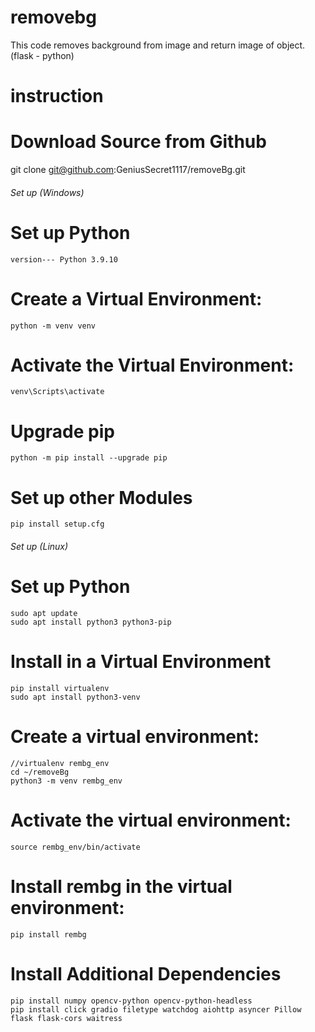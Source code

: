 # removebg
This code removes background from image and return image of object.   (flask - python)


# instruction
# Download Source from Github
  git clone git@github.com:GeniusSecret1117/removeBg.git
###### Set up (Windows)
# Set up Python
    version--- Python 3.9.10

# Create a Virtual Environment:
    python -m venv venv

# Activate the Virtual Environment:
    venv\Scripts\activate

# Upgrade pip
    python -m pip install --upgrade pip

# Set up other Modules
    pip install setup.cfg

###### Set up (Linux)
# Set up Python
    sudo apt update
    sudo apt install python3 python3-pip

# Install in a Virtual Environment
    pip install virtualenv
    sudo apt install python3-venv

# Create a virtual environment:
    //virtualenv rembg_env
    cd ~/removeBg
    python3 -m venv rembg_env

# Activate the virtual environment:
    source rembg_env/bin/activate

# Install rembg in the virtual environment:
    pip install rembg
# Install Additional Dependencies
    pip install numpy opencv-python opencv-python-headless
    pip install click gradio filetype watchdog aiohttp asyncer Pillow flask flask-cors waitress    



